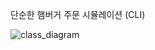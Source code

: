 단순한 햄버거 주문 시뮬레이션 (CLI)

![class_diagram](https://github.com/user-attachments/assets/9282195c-96d1-4413-ae44-583175aaa61d)
